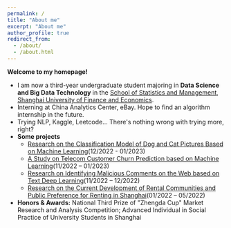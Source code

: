 ```yaml
---
permalink: /
title: "About me"
excerpt: "About me"
author_profile: true
redirect_from: 
  - /about/
  - /about.html
---
```


**Welcome to my homepage!**

* I am now a third-year undergraduate student majoring in **Data Science and Big Data Technology** in the [School of Statistics and Management](https://ssm.sufe.edu.cn/), [Shanghai University of Finance and Economics](https://www.sufe.edu.cn/).
* Interning at China Analytics Center, eBay. Hope to find an algorithm internship in the future.
* Trying NLP, Kaggle, Leetcode... There's nothing wrong with trying more, right?
* **Some projects** 
  * [Research on the Classification Model of Dog and Cat Pictures Based on Machine Learning](https://github.com/Orlando0303/DS2022/tree/main/Final)(12/2022 - 01/2023)
  * [A Study on Telecom Customer Churn Prediction based on Machine Learning](https://github.com/Orlando0303/ML2022/tree/main/Final)(11/2022 – 01/2023)
  * [Research on Identifying Malicious Comments on the Web based on Text Deep Learning](https://github.com/Orlando0303/TM2022)(11/2022 – 12/2022)
  * [Research on the Current Development of Rental Communities and Public Preference for Renting in Shanghai](http://Orlando0303.github.io/files/租赁社区.pdf)(01/2022 – 05/2022)
* **Honors & Awards:** National Third Prize of "Zhengda Cup" Market Research and Analysis Competition; Advanced Individual in Social Practice of University Students in Shanghai
